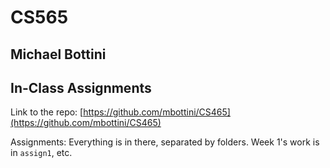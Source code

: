 # CS565
## Michael Bottini

## In-Class Assignments

Link to the repo:
[https://github.com/mbottini/CS465](https://github.com/mbottini/CS465)

Assignments: Everything is in there, separated by folders. Week 1's work is in
`assign1`, etc.
